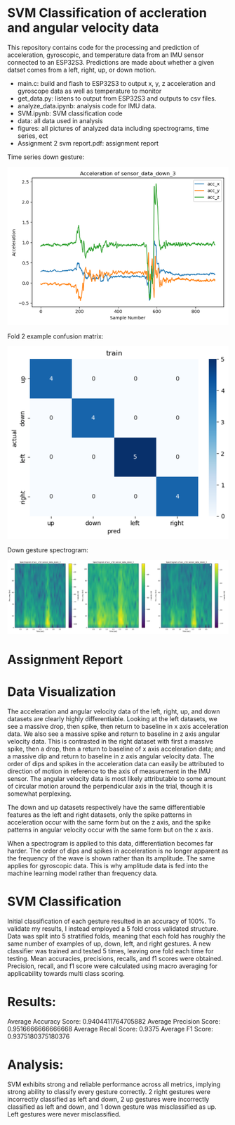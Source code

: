 # SVM Classification of accleration and angular velocity data

This repository contains code for the processing and prediction of acceleration, 
gyroscopic, and temperature data from an IMU sensor connected to an ESP32S3. Predictions 
are made about whether a given datset comes from a left, right, up, or down motion.  

- main.c: build and flash to ESP32S3 to output x, y, z acceleration and gyroscope data as well as temperature to monitor
- get_data.py: listens to output from ESP32S3 and outputs to csv files. 
- analyze_data.ipynb: analysis code for IMU data. 
- SVM.ipynb: SVM classification code
- data: all data used in analysis
- figures: all pictures of analyzed data including spectrograms, time series, ect
- Assignment 2 svm report.pdf: assignment report

Time series down gesture:


![alt text](figures/acceleration_down_3.png)

Fold 2 example confusion matrix:


![alt text](image.png)

Down gesture spectrogram:


![alt text](figures/acceleration_spectro_down_3.png)



# Assignment Report

# Data Visualization

The acceleration and angular velocity data of the left, right, up, and down datasets are clearly highly differentiable. Looking at the left datasets, we see a massive drop, then spike, then return to baseline in x axis acceleration data. We also see a massive spike and return to baseline in z axis angular velocity data. This is contrasted in the right dataset with first a massive spike, then a drop, then a return to baseline of x axis acceleration data; and a massive dip and return to baseline in z axis angular velocity data. The order of dips and spikes in the acceleration data can easily be attributed to direction of motion in reference to the axis of measurement in the IMU sensor. The angular velocity data is most likely attributable to some amount of circular motion around the perpendicular axis in the trial, though it is somewhat perplexing. 

The down and up datasets respectively have the same differentiable features as the left and right datasets, only the spike patterns in acceleration occur with the same form but on the z axis, and the spike patterns in angular velocity occur with the same form but on the x axis.

When a spectrogram is applied to this data, differentiation becomes far harder. The order of dips and spikes in acceleration is no longer apparent as the frequency of the wave is shown rather than its amplitude. The same applies for gyroscopic data. This is why amplitude data is fed into the machine learning model rather than frequency data.


# SVM Classification

Initial classification of each gesture resulted in an accuracy of 100%. To validate my results, I instead employed a 5 fold cross validated structure. Data was split into 5 stratified folds, meaning that each fold has roughly the same number of examples of up, down, left, and right gestures. A new classifier was trained and tested 5 times, leaving one fold each time for testing. Mean accuracies, precisions, recalls, and f1 scores were obtained. Precision, recall, and f1 score were calculated using macro averaging for applicability towards multi class scoring. 

# Results:
Average Accuracy Score: 0.9404411764705882
Average Precision Score: 0.9516666666666668
Average Recall Score: 0.9375
Average F1 Score: 0.9375180375180376

# Analysis:
SVM exhibits strong and reliable performance across all metrics, implying strong ability to classify every gesture correctly. 2 right gestures were incorrectly classified as left and down, 2 up gestures were incorrectly classified as left and down, and 1 down gesture was misclassified as up. Left gestures were never misclassified. 

